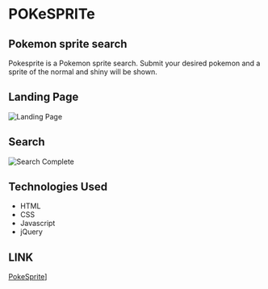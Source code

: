 # POKeSPRITe

## Pokemon sprite search

Pokesprite is a Pokemon sprite search. Submit your desired pokemon and a sprite of the normal and shiny will be shown.


## Landing Page

![Landing Page](https://i.imgur.com/75UZFze.png)

## Search

![Search Complete](https://i.imgur.com/IDfE8Fo.png)


## Technologies Used

- HTML
- CSS
- Javascript
- jQuery

## LINK

[PokeSprite](https://poke-sprite.netlify.app/)]